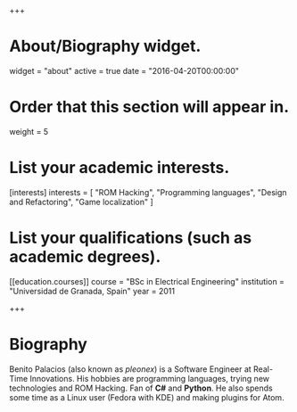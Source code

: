 +++
# About/Biography widget.
widget = "about"
active = true
date = "2016-04-20T00:00:00"

# Order that this section will appear in.
weight = 5

# List your academic interests.
[interests]
  interests = [
    "ROM Hacking",
    "Programming languages",
    "Design and Refactoring",
    "Game localization"
  ]

# List your qualifications (such as academic degrees).

[[education.courses]]
  course = "BSc in Electrical Engineering"
  institution = "Universidad de Granada, Spain"
  year = 2011

+++

# Biography

Benito Palacios (also known as *pleonex*) is a Software Engineer at Real-Time Innovations. His hobbies are programming languages, trying new technologies and ROM Hacking. Fan of **C#** and **Python**. He also spends some time as a Linux user (Fedora with KDE) and making plugins for Atom.
